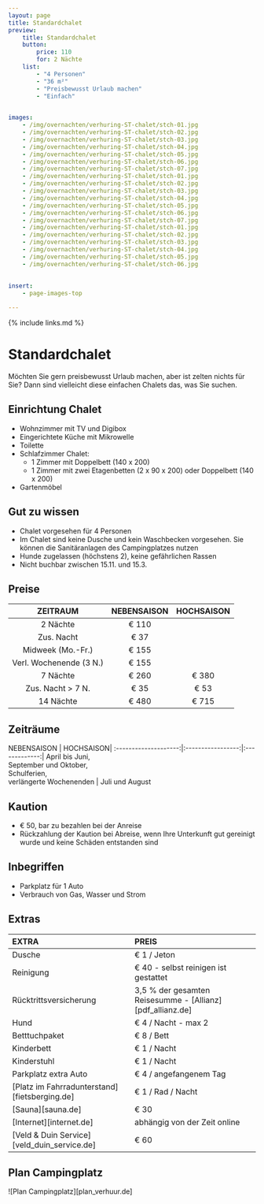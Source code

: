 ```yaml
---
layout: page
title: Standardchalet
preview: 
    title: Standardchalet
    button:
        price: 110
        for: 2 Nächte
    list:
        - "4 Personen"
        - "36 m²"
        - "Preisbewusst Urlaub machen"
        - "Einfach"
        

images:
    - /img/overnachten/verhuring-ST-chalet/stch-01.jpg
    - /img/overnachten/verhuring-ST-chalet/stch-02.jpg
    - /img/overnachten/verhuring-ST-chalet/stch-03.jpg
    - /img/overnachten/verhuring-ST-chalet/stch-04.jpg
    - /img/overnachten/verhuring-ST-chalet/stch-05.jpg
    - /img/overnachten/verhuring-ST-chalet/stch-06.jpg
    - /img/overnachten/verhuring-ST-chalet/stch-07.jpg
    - /img/overnachten/verhuring-ST-chalet/stch-01.jpg
    - /img/overnachten/verhuring-ST-chalet/stch-02.jpg
    - /img/overnachten/verhuring-ST-chalet/stch-03.jpg
    - /img/overnachten/verhuring-ST-chalet/stch-04.jpg
    - /img/overnachten/verhuring-ST-chalet/stch-05.jpg
    - /img/overnachten/verhuring-ST-chalet/stch-06.jpg
    - /img/overnachten/verhuring-ST-chalet/stch-07.jpg
    - /img/overnachten/verhuring-ST-chalet/stch-01.jpg
    - /img/overnachten/verhuring-ST-chalet/stch-02.jpg
    - /img/overnachten/verhuring-ST-chalet/stch-03.jpg
    - /img/overnachten/verhuring-ST-chalet/stch-04.jpg
    - /img/overnachten/verhuring-ST-chalet/stch-05.jpg
    - /img/overnachten/verhuring-ST-chalet/stch-06.jpg
 
    
insert:
    - page-images-top

---
```


{% include links.md %}

# Standardchalet

Möchten Sie gern preisbewusst Urlaub machen, aber ist zelten nichts für Sie? Dann sind vielleicht diese einfachen Chalets das, was Sie suchen.  

## Einrichtung Chalet

- Wohnzimmer mit TV und Digibox
- Eingerichtete Küche mit Mikrowelle
- Toilette
- Schlafzimmer Chalet:
    - 1 Zimmer mit Doppelbett (140 x 200)
    - 1 Zimmer mit zwei Etagenbetten (2 x 90 x 200) oder Doppelbett (140 x 200)
- Gartenmöbel
    
## Gut zu wissen

- Chalet vorgesehen für 4 Personen
- Im Chalet sind keine Dusche und kein Waschbecken vorgesehen. Sie können die Sanitäranlagen des Campingplatzes nutzen
- Hunde zugelassen (höchstens 2), keine gefährlichen Rassen
- Nicht buchbar zwischen 15.11. und 15.3.

## Preise

ZEITRAUM               |NEBENSAISON   | HOCHSAISON   |
:---------------------:|:------------:|:------------:|
2 Nächte              |€ 110         |              |    
Zus. Nacht            |€ 37         |              |
Midweek (Mo.-Fr.)      |€ 155         |              |
Verl. Wochenende (3 N.) |€ 155         |              |
7 Nächte              |€ 260         |€ 380         | 
Zus. Nacht > 7 N.       |€ 35          |€ 53          | 
14 Nächte             |€ 480         |€ 715        | 


## Zeiträume

NEBENSAISON      |    HOCHSAISON|
:--------------------:|:-----------------:|:-------------:|
 April bis Juni, <br>September und Oktober, <br>Schulferien, <br>verlängerte Wochenenden  | Juli und August

## Kaution

- € 50, bar zu bezahlen bei der Anreise
- Rückzahlung der Kaution bei Abreise, wenn Ihre Unterkunft gut gereinigt wurde und keine Schäden entstanden sind

## Inbegriffen

- Parkplatz für 1 Auto
- Verbrauch von Gas, Wasser und Strom 


## Extras

EXTRA               | PREIS 
:-------------------|:-----------|
Dusche             | € 1 / Jeton
Reinigung          | € 40 - selbst reinigen ist gestattet
Rücktrittsversicherung| 3,5 % der gesamten Reisesumme - [Allianz][pdf_allianz.de] 
Hund                | € 4 / Nacht - max 2
Betttuchpaket         | € 8 / Bett
Kinderbett           | € 1 / Nacht
Kinderstuhl         | € 1 / Nacht
Parkplatz extra Auto  | € 4 / angefangenem Tag
[Platz im Fahrradunterstand][fietsberging.de]| € 1 / Rad / Nacht
[Sauna][sauna.de]   | € 30
[Internet][internet.de]| abhängig von der Zeit online
[Veld & Duin Service][veld_duin_service.de]| € 60


## Plan Campingplatz

![Plan Campingplatz][plan_verhuur.de]